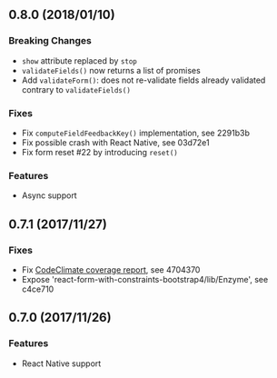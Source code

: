 ## 0.8.0 (2018/01/10)

### Breaking Changes

- `show` attribute replaced by `stop`
- `validateFields()` now returns a list of promises
- Add `validateForm()`: does not re-validate fields already validated contrary to `validateFields()`

### Fixes

- Fix `computeFieldFeedbackKey()` implementation, see 2291b3b
- Fix possible crash with React Native, see 03d72e1
- Fix form reset #22 by introducing `reset()`

### Features

- Async support

## 0.7.1 (2017/11/27)

### Fixes

- Fix [CodeClimate coverage report](https://codeclimate.com/github/tkrotoff/react-form-with-constraints), see 4704370
- Expose 'react-form-with-constraints-bootstrap4/lib/Enzyme', see c4ce710

## 0.7.0 (2017/11/26)

### Features

- React Native support
